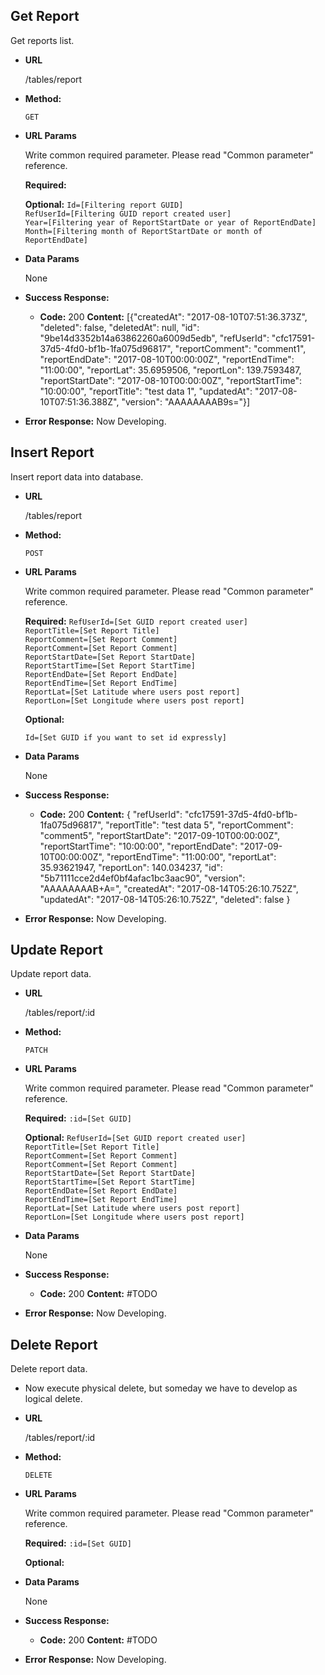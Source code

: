 **Get Report**
----
  Get reports list.

* **URL**

  /tables/report

* **Method:**
  
  `GET`
  
*  **URL Params**

   Write common required parameter. Please read "Common parameter" reference.
   
   **Required:**

   **Optional:**
   `Id=[Filtering report GUID]`<br/>
   `RefUserId=[Filtering GUID report created user]`<br/>
   `Year=[Filtering year of ReportStartDate or year of ReportEndDate]`<br/>
   `Month=[Filtering month of ReportStartDate or month of ReportEndDate]`

* **Data Params**

  None

* **Success Response:**
  
  * **Code:** 200
    **Content:** 
        [{"createdAt": "2017-08-10T07:51:36.373Z", 
        "deleted": false, 
        "deletedAt": null, 
        "id": "9be14d3352b14a63862260a6009d5edb", 
        "refUserId": "cfc17591-37d5-4fd0-bf1b-1fa075d96817", 
        "reportComment": "comment1", 
        "reportEndDate": "2017-08-10T00:00:00Z", 
        "reportEndTime": "11:00:00", 
        "reportLat": 35.6959506, 
        "reportLon": 139.7593487, 
        "reportStartDate": "2017-08-10T00:00:00Z", 
        "reportStartTime": "10:00:00", 
        "reportTitle": "test data 1", 
        "updatedAt": "2017-08-10T07:51:36.388Z", 
        "version": "AAAAAAAAB9s="}]

* **Error Response:**
  Now Developing.
  
  
  
  
**Insert Report**
----
  Insert report data into database.

* **URL**

  /tables/report

* **Method:**
  
  `POST`
  
*  **URL Params**

   Write common required parameter. Please read "Common parameter" reference.
   
   **Required:**
   `RefUserId=[Set GUID report created user]`<br/>
   `ReportTitle=[Set Report Title]`<br/>
   `ReportComment=[Set Report Comment]`<br/>
   `ReportComment=[Set Report Comment]`<br/>
   `ReportStartDate=[Set Report StartDate]`<br/>
   `ReportStartTime=[Set Report StartTime]`<br/>
   `ReportEndDate=[Set Report EndDate]`<br/>
   `ReportEndTime=[Set Report EndTime]`<br/>
   `ReportLat=[Set Latitude where users post report]`<br/>
   `ReportLon=[Set Longitude where users post report]`
   
   **Optional:**
 
   `Id=[Set GUID if you want to set id expressly]`

* **Data Params**

  None

* **Success Response:**
  
  * **Code:** 200
    **Content:** 
        {
          "refUserId": "cfc17591-37d5-4fd0-bf1b-1fa075d96817",
          "reportTitle": "test data 5",
          "reportComment": "comment5",
          "reportStartDate": "2017-09-10T00:00:00Z",
          "reportStartTime": "10:00:00",
          "reportEndDate": "2017-09-10T00:00:00Z",
          "reportEndTime": "11:00:00",
          "reportLat": 35.93621947,
          "reportLon": 140.034237,
          "id": "5b71111cce2d4ef0bf4afac1bc3aac90",
          "version": "AAAAAAAAB+A=",
          "createdAt": "2017-08-14T05:26:10.752Z",
          "updatedAt": "2017-08-14T05:26:10.752Z",
          "deleted": false
        }
 
* **Error Response:**
  Now Developing.
  
  
  
  
**Update Report**
----
  Update report data.

* **URL**

  /tables/report/:id

* **Method:**
  
  `PATCH`
  
*  **URL Params**

   Write common required parameter. Please read "Common parameter" reference.
   
   **Required:**
   `:id=[Set GUID]`

   **Optional:**
   `RefUserId=[Set GUID report created user]`<br/>
   `ReportTitle=[Set Report Title]`<br/>
   `ReportComment=[Set Report Comment]`<br/>
   `ReportComment=[Set Report Comment]`<br/>
   `ReportStartDate=[Set Report StartDate]`<br/>
   `ReportStartTime=[Set Report StartTime]`<br/>
   `ReportEndDate=[Set Report EndDate]`<br/>
   `ReportEndTime=[Set Report EndTime]`<br/>
   `ReportLat=[Set Latitude where users post report]`<br/>
   `ReportLon=[Set Longitude where users post report]`

* **Data Params**

  None

* **Success Response:**
  
  * **Code:** 200
    **Content:** 
        #TODO
 
* **Error Response:**
  Now Developing.


  
**Delete Report**
----
  Delete report data.
  * Now execute physical delete, but someday we have to develop as logical delete.

* **URL**

  /tables/report/:id

* **Method:**
  
  `DELETE`
  
*  **URL Params**

   Write common required parameter. Please read "Common parameter" reference.
   
   **Required:**
   `:id=[Set GUID]`

   **Optional:**

* **Data Params**

  None

* **Success Response:**
  
  * **Code:** 200
    **Content:** 
        #TODO
 
* **Error Response:**
  Now Developing.